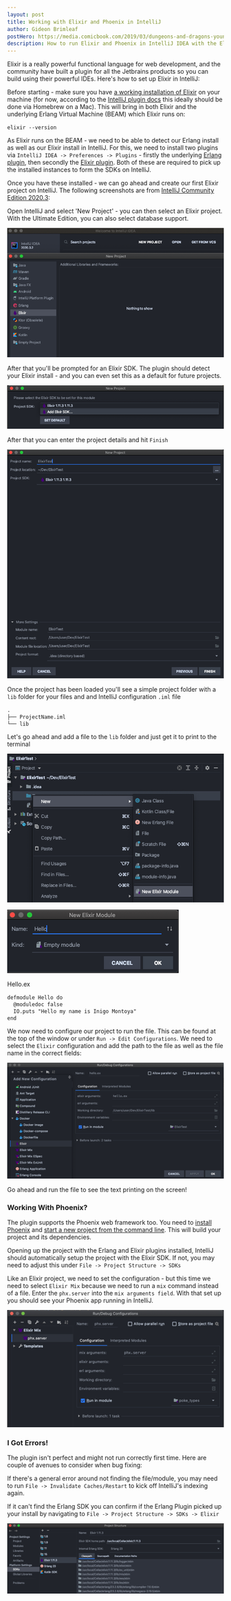 ```yaml
---
layout: post
title: Working with Elixir and Phoenix in IntelliJ
author: Gideon Brimleaf
postHero: https://media.comicbook.com/2019/03/dungeons-and-dragons-young-adventurers-guides-top-1160838.jpeg
description: How to run Elixir and Phoenix in IntelliJ IDEA with the Elxir plugin
---
```


Elixir is a really powerful functional language for web development, and the community have built a plugin for all the Jetbrains products so you can build using their powerful IDEs. Here's how to set up Elixir in IntelliJ:

Before starting - make sure you have [a working installation of Elixir](https://elixir-lang.org/install.html) on your machine (for now, according to the [IntelliJ plugin docs](https://github.com/KronicDeth/intellij-elixir) this ideally should be done via Homebrew on a Mac). This will bring in both Elixir and the underlying Erlang Virtual Machine (BEAM) which Elixir runs on:

```
elixir --version
```

As Elixir runs on the BEAM - we need to be able to detect our Erlang install as well as our Elixir install in IntelliJ.  For this, we need to install two plugins via `IntelliJ IDEA -> Preferences -> Plugins` - firstly the underlying [Erlang plugin](https://plugins.jetbrains.com/plugin/7083-erlang), then secondly the [Elixir plugin](https://plugins.jetbrains.com/plugin/7522-elixir).  Both of these are required to pick up the installed instances to form the SDKs on IntelliJ.

Once you have these installed - we can go ahead and create our first Elixir project on IntelliJ.  The following screenshots are from [IntelliJ Community Edition 2020.3](https://www.jetbrains.com/idea/download/#section=mac):

Open IntelliJ and select 'New Project' - you can then select an Elixir project.  With the Ultimate Edition, you can also select database support. 

<pre class="shadowy d-inline-flex">
<img src="/assets/images/elixir-project-select.png" class="img-fluid" alt="elixir project select">
</pre>

After that you'll be prompted for an Elixir SDK. The plugin should detect your Elixir install - and you can even set this as a default for future projects.

<pre class="shadowy d-inline-flex">
<img src="/assets/images/elixir-sdk-select.png" class="img-fluid" alt="elixir sdk select">
</pre>

After that you can enter the project details and hit `Finish`

<pre class="shadowy d-inline-flex">
<img src="/assets/images/elixir-project-naming.png" class="img-fluid" alt="elixir project naming">
</pre>

Once the project has been loaded you'll see a simple project folder with a `lib` folder for your files and and IntelliJ configuration `.iml` file

```
.
├── ProjectName.iml
└── lib

```

Let's go ahead and add a file to the `lib` folder and just get it to print to the terminal

<pre class="shadowy d-inline-flex">
<img src="/assets/images/elixir-new-file.png" class="img-fluid" alt="elixir new file">
</pre>

<pre class="shadowy d-inline-flex">
<img src="/assets/images/elixir-file-naming.png" class="img-fluid" alt="elixir file naming">
</pre>

Hello.ex
```
defmodule Hello do
  @moduledoc false
  IO.puts "Hello my name is Inigo Montoya"
end
```

We now need to configure our project to run the file.  This can be found at the top of the window or under `Run -> Edit Configurations`.  We need to select the `Elixir` configuration and add the path to the file as well as the file name in the correct fields:

<pre class="shadowy d-inline-flex">
<img src="/assets/images/elixir-edit-config.png" class="img-fluid" alt="elixir edit configuration">
</pre>


Go ahead and run the file to see the text printing on the screen!

### Working With Phoenix?

The plugin supports the Phoenix web framework too.  You need to [install Phoenix](https://hexdocs.pm/phoenix/installation.html#content) and [start a new project from the command line](https://hexdocs.pm/phoenix/up_and_running.html#content).  This will build your project and its dependencies.  

Opening up the project with the Erlang and Elixir plugins installed, IntelliJ should automatically setup the project with the Elixir SDK.  If not, you may need to adjust this under `File -> Project Structure -> SDKs`

Like an Elixir project, we need to set the configuration - but this time we need to select `Elixir Mix` because we need to run a `mix` command instead of a file.  Enter the `phx.server` into the `mix arguments field`.  With that set up you should see your Phoenix app running in IntelliJ.

<pre class="shadowy d-inline-flex">
<img src="/assets/images/elixir-phoenix-config.png" class="img-fluid" alt="elixir phoenix configuration">
</pre>

### I Got Errors!

The plugin isn't perfect and might not run correctly first time.  Here are couple of avenues to consider when bug fixing:

If there's a general error around not finding the file/module, you may need to run `File -> Invalidate Caches/Restart` to kick off IntelliJ's indexing again.

If it can't find the Erlang SDK you can confirm if the Erlang Plugin picked up your install by navigating to `File -> Project Structure -> SDKs -> Elixir`

<div class="shadowy d-inline-flex">
<img src="/assets/images/elixir-sdk-verification.png" class="img-fluid" alt="elixir sdk verification">
</div>
